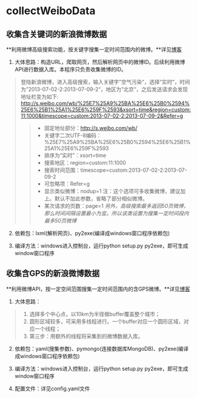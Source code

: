 collectWeiboData
================
## 收集含关键词的新浪微博数据

**利用微博高级搜索功能，按关键字搜集一定时间范围内的微博。**详见[博客](http://blog.csdn.net/heloowird/article/details/38149451)

1. 大体思路：构造URL，爬取网页，然后解析网页中的微博ID。后续利用微博API进行数据入库。本程序只负责收集微博的ID。
> 登陆新浪微博，进入高级搜索，输入关键字”空气污染“，选择”实时“，时间为”2013-07-02-2:2013-07-09-2“，地区为”北京“，之后发送请求会发现地址栏变为如下:
>   http://s.weibo.com/wb/%25E7%25A9%25BA%25E6%25B0%2594%25E6%25B1%25A1%25E6%259F%2593&xsort=time&region=custom:11:1000&timescope=custom:2013-07-02-2:2013-07-09-2&Refer=g   
> > + 固定地址部分：http://s.weibo.com/wb/
> > + 关键字二次UTF-8编码：%25E7%25A9%25BA%25E6%25B0%2594%25E6%25B1%25A1%25E6%259F%2593
> > + 排序为“实时”：xsort=time
> > + 搜索地区：region=custom:11:1000
> > + 搜索时间范围：timescope=custom:2013-07-02-2:2013-07-09-2
> > + 可忽略项：Refer=g
> > + 显示类似微博：nodup=1    注：这个选项可多收集微博，建议加上。默认不加此参数，省略了部分相似微博。
> > + 某次请求的页数：page=1
> *另外，高级搜索最多返回50页微博，那么时间间隔设置最小为宜。所以该类设置为搜集一定时间段内最多50页微博*

2. 依赖包：lxml(解析网页)、py2exe(编译成windows窗口程序依赖包)

3. 编译方法：windows进入控制台，运行python setup.py py2exe，即可生成window窗口程序

## 收集含GPS的新浪微博数据

**利用微博API，按一定空间范围搜集一定时间范围内的含GPS微博。**详见[博客](http://blog.csdn.net/heloowird/article/details/40626375)

1. 大体思路：
> 1. 选择多个中心点，以10km为半径做buffer覆盖整个城市；
> 2. 圆形区域较多，可采用多线程进行。一个buffer对应一个圆形区域，对应一个线程；
> 3. 第三步：用额外的线程将采集到的微博数据入库。

2. 依赖包：yaml(搜集参数)、pymongo(连接数据库MongoDB)、py2exe(编译成windows窗口程序依赖包)

3. 编译方法：windows进入控制台，运行python setup.py py2exe，即可生成window窗口程序

4. 配置文件：详见config.yaml文件

